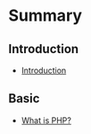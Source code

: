 # Summary

## Introduction

* [Introduction](README.md)

## Basic

* [What is PHP?](what-is-php.md)


